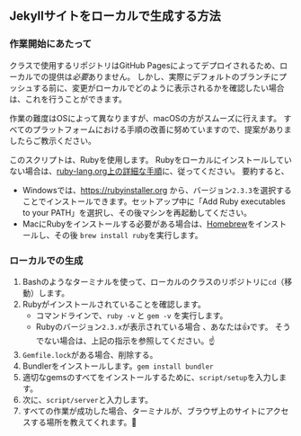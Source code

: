 ## Jekyllサイトをローカルで生成する方法

### 作業開始にあたって

クラスで使用するリポジトリはGitHub Pagesによってデプロイされるため、ローカルでの提供は*必要*ありません。 しかし、実際にデフォルトのブランチにプッシュする前に、変更がローカルでどのように表示されるかを確認したい場合は、これを行うことができます。

作業の難度はOSによって異なりますが、macOSの方がスムーズに行えます。 すべてのプラットフォームにおける手順の改善に努めていますので、提案がありましたらご教示ください。

このスクリプトは、Rubyを使用します。 Rubyをローカルにインストールしていない場合は、[ruby-lang.org上の詳細な手順](https://www.ruby-lang.org/en/documentation/installation/)に、従ってください。 要約すると、

- Windowsでは、<https://rubyinstaller.org> から、バージョン`2.3.3`を選択することでインストールできます。セットアップ中に「Add Ruby executables to your PATH」を選択し、その後マシンを再起動してください。
- MacにRubyをインストールする必要がある場合は、[Homebrew](https://brew.sh)をインストールし、その後 `brew install ruby​​`を実行します。

### ローカルでの生成

1. Bashのようなターミナルを使って、ローカルのクラスのリポジトリに`cd`（移動）します。
2. Rubyがインストールされていることを確認します。
    - コマンドラインで、`ruby -v` と `gem -v` を実行します。
    - Rubyのバージョン`2.3.x`が表示されている場合 、あなたは👍です。 そうでない場合は、上記の指示を参照してください。☝️
3. `Gemfile.lock`がある場合、削除する。
4. Bundlerをインストールします。`gem install bundler`
5. 適切なgemsのすべてをインストールするために、`script/setup`を入力します。
6. 次に、`script/server`と入力します。
7. すべての作業が成功した場合、ターミナルが、ブラウザ上のサイトにアクセスする場所を教えてくれます。🎉

